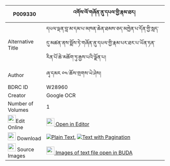 |P009330|འགོས་ལོ་གཞོན་ནུ་དཔལ་གྱི་རྣམ་ཐར། 
| --- | --- 
|Alternative Title |དཔལ་ལྡན་བླ་མ་དམ་པ་མཁན་ཆེན་ཐམས་ཅད་མཁྱེན་པ་དོན་གྱི་སླད་དུ་མཚན་ནས་སྨོས་ཏེ་གཞོན་ནུ་དཔལ་གྱི་རྣམ་པར་ཐར་པ་ཡོན་ཏན་རིན་པོ་ཆེ་མཆོག་ཏུ་རྒྱས་པའི་ལྗོན་པ།
|Author| ཞྭ་དམར ༠༤་ཆོས་གྲགས་ཡེ་ཤེས།
|BDRC ID | W28960
|Creator | Google OCR
|Number of Volumes| 1
|<img width="25" src="https://img.icons8.com/color/25/000000/edit-property.png">Edit Online| [<img width="25" src="https://avatars.githubusercontent.com/u/45091458?s=200&v=4"> Open in Editor](http://editor.openpecha.org/P009330)
|<img width="25" src="https://img.icons8.com/fluent/48/000000/download-2.png"/>  Download | [![](https://img.icons8.com/color/20/000000/txt.png)Plain Text](https://github.com/Openpecha/P009330/releases/download/v1/go_lo_shyonnu_pal_gyi_namtar_plain_P009330.zip), [![](https://img.icons8.com/color/20/000000/txt.png)Text with Pagination](https://github.com/Openpecha/P009330/releases/download/v1/go_lo_shyonnu_pal_gyi_namtar_pages_P009330.zip)
|<img width="25" src="https://img.icons8.com/plasticine/100/000000/pictures-folder.png"/>  Source Images | [<img width="25" src="https://library.bdrc.io/icons/BUDA-small.svg"> Images of text file open in BUDA](https://library.bdrc.io/show/bdr:W28960)